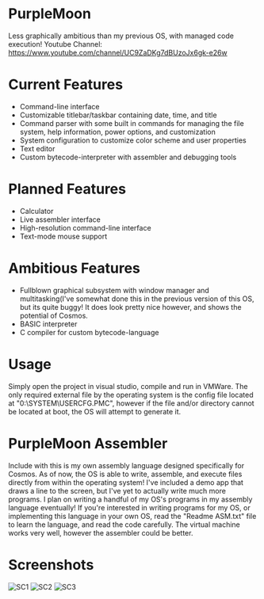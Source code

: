 # PurpleMoon
  Less graphically ambitious than my previous OS, with managed code execution!
Youtube Channel: https://www.youtube.com/channel/UC9ZaDKg7dBUzoJx6gk-e26w

# Current Features
- Command-line interface
- Customizable titlebar/taskbar containing date, time, and title
- Command parser with some built in commands for managing the file system, help information, power options, and customization
- System configuration to customize color scheme and user properties
- Text editor
- Custom bytecode-interpreter with assembler and debugging tools

# Planned Features
- Calculator
- Live assembler interface
- High-resolution command-line interface
- Text-mode mouse support

# Ambitious Features
- Fullblown graphical subsystem with window manager and multitasking(I've somewhat done this in the previous version of this OS,
      but its quite buggy! It does look pretty nice however, and shows the potential of Cosmos.
- BASIC interpreter
- C compiler for custom bytecode-language


# Usage
  Simply open the project in visual studio, compile and run in VMWare.
  The only required external file by the operating system is the config file located at "0:\SYSTEM\USERCFG.PMC", however
  if the file and/or directory cannot be located at boot, the OS will attempt to generate it.
  
# PurpleMoon Assembler
  Include with this is my own assembly language designed specifically for Cosmos. As of now, the OS is able
  to write, assemble, and execute files directly from within the operating system! I've included a demo app 
  that draws a line to the screen, but I've yet to actually write much more programs. I plan on writing a handful
  of my OS's programs in my assembly language eventually! If you're interested in writing programs for my OS,
  or implementing this language in your own OS, read the "Readme ASM.txt" file to learn the language, and read
  the code carefully. The virtual machine works very well, however the assembler could be better.

 # Screenshots
 
![SC1](https://raw.githubusercontent.com/napalmtorch/PurpleMoon/main/Screenshot1.png)
![SC2](https://raw.githubusercontent.com/napalmtorch/PurpleMoon/main/Screenshot2.png)
![SC3](https://raw.githubusercontent.com/napalmtorch/PurpleMoon/main/Screenshot3.png)

